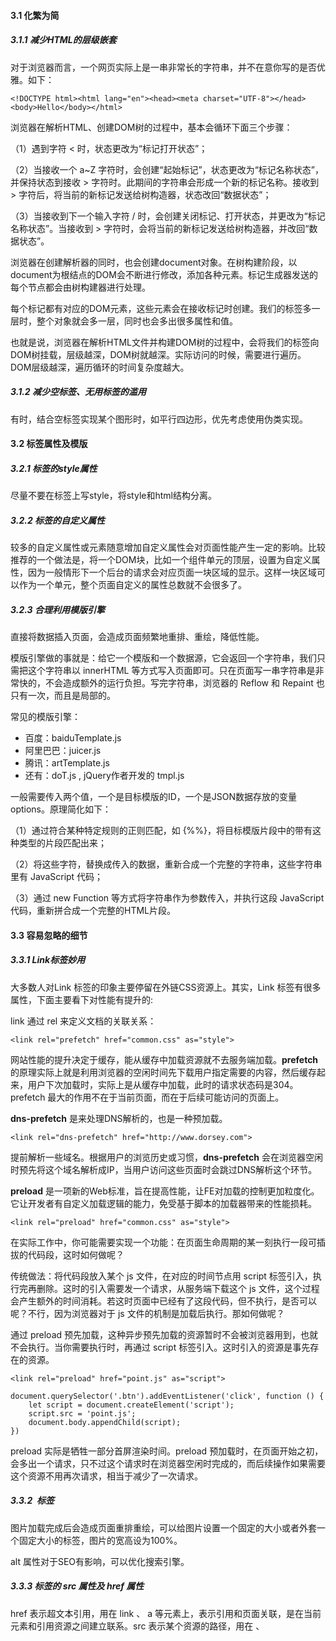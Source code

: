 #### 3.1 化繁为简

##### 3.1.1 减少HTML的层级嵌套

对于浏览器而言，一个网页实际上是一串非常长的字符串，并不在意你写的是否优雅。如下：

```
<!DOCTYPE html><html lang="en"><head><meta charset="UTF-8"></head><body>Hello</body></html>
```

浏览器在解析HTML、创建DOM树的过程中，基本会循环下面三个步骤：

（1）遇到字符 < 时，状态更改为“标记打开状态”；

（2）当接收一个 a~Z 字符时，会创建“起始标记”，状态更改为“标记名称状态”，并保持状态到接收 > 字符时。此期间的字符串会形成一个新的标记名称。接收到 > 字符后，将当前的新标记发送给树构造器，状态改回“数据状态”；

（3）当接收到下一个输入字符 / 时，会创建关闭标记、打开状态，并更改为“标记名称状态”。当接收到 > 字符时，会将当前的新标记发送给树构造器，并改回“数据状态”。

浏览器在创建解析器的同时，也会创建document对象。在树构建阶段，以document为根结点的DOM会不断进行修改，添加各种元素。标记生成器发送的每个节点都会由树构建器进行处理。

每个标记都有对应的DOM元素，这些元素会在接收标记时创建。我们的标签多一层时，整个对象就会多一层，同时也会多出很多属性和值。

也就是说，浏览器在解析HTML文件并构建DOM树的过程中，会将我们的标签向DOM树挂载，层级越深，DOM树就越深。实际访问的时候，需要进行遍历。DOM层级越深，遍历循环的时间复杂度越大。

##### 3.1.2 减少空标签、无用标签的滥用

有时，结合空标签实现某个图形时，如平行四边形，优先考虑使用伪类实现。

#### 3.2 标签属性及模版

##### 3.2.1 标签的style属性

尽量不要在标签上写style，将style和html结构分离。

##### 3.2.2 标签的自定义属性

较多的自定义属性或元素随意增加自定义属性会对页面性能产生一定的影响。比较推荐的一个做法是，将一个DOM块，比如一个组件单元的顶层，设置为自定义属性，因为一般情形下一个后台的请求会对应页面一块区域的显示。这样一块区域可以作为一个单元，整个页面自定义的属性总数就不会很多了。

##### 3.2.3 合理利用模版引擎

直接将数据插入页面，会造成页面频繁地重排、重绘，降低性能。

模版引擎做的事就是：给它一个模版和一个数据源，它会返回一个字符串，我们只需把这个字符串以 innerHTML 等方式写入页面即可。只在页面写一串字符串是非常快的，不会造成额外的运行负担。写完字符串，浏览器的 Reflow 和 Repaint 也只有一次，而且是局部的。

常见的模版引擎：

- 百度：baiduTemplate.js
- 阿里巴巴：juicer.js
- 腾讯：artTemplate.js
- 还有：doT.js , jQuery作者开发的 tmpl.js

一般需要传入两个值，一个是目标模版的ID，一个是JSON数据存放的变量options。原理简化如下：

（1）通过符合某种特定规则的正则匹配，如 {%%}，将目标模版片段中的带有这种类型的片段匹配出来；

（2）将这些字符，替换成传入的数据，重新合成一个完整的字符串，这些字符串里有 JavaScript 代码；

（3）通过 new Function 等方式将字符串作为参数传入，并执行这段 JavaScript 代码，重新拼合成一个完整的HTML片段。

#### 3.3 容易忽略的细节

##### 3.3.1 Link标签妙用

大多数人对Link 标签的印象主要停留在外链CSS资源上。其实，Link 标签有很多属性，下面主要看下对性能有提升的:

link 通过 rel 来定义文档的关联关系：

```
<link rel="prefetch" href="common.css" as="style">
```

网站性能的提升决定于缓存，能从缓存中加载资源就不去服务端加载。**prefetch** 的原理实际上就是利用浏览器的空闲时间先下载用户指定需要的内容，然后缓存起来，用户下次加载时，实际上是从缓存中加载，此时的请求状态码是304。prefetch 最大的作用不在于当前页面，而在于后续可能访问的页面上。

**dns-prefetch** 是来处理DNS解析的，也是一种预加载。

```
<link rel="dns-prefetch" href="http://www.dorsey.com">
```

提前解析一些域名。根据用户的浏览历史或习惯，**dns-prefetch** 会在浏览器空闲时预先将这个域名解析成IP，当用户访问这些页面时会跳过DNS解析这个环节。

**preload** 是一项新的Web标准，旨在提高性能，让FE对加载的控制更加粒度化。它让开发者有自定义加载逻辑的能力，免受基于脚本的加载器带来的性能损耗。

```
<link rel="preload" href="common.css" as="style">
```

在实际工作中，你可能需要实现一个功能：在页面生命周期的某一刻执行一段可插拔的代码段，这时如何做呢？

传统做法：将代码段放入某个 js 文件，在对应的时间节点用 script 标签引入，执行完再删除。这时的引入需要发一个请求，从服务端下载这个 js 文件，这个过程会产生额外的时间消耗。若这时页面中已经有了这段代码，但不执行，是否可以呢？不行，因为浏览器对于 js 文件的机制是加载后执行。那如何做呢？

通过 preload 预先加载，这种异步预先加载的资源暂时不会被浏览器用到，也就不会执行。当你需要执行时，再通过 script 标签引入。这时引入的资源是事先存在的资源。

```
<link rel="preload" href="point.js" as="script">

document.querySelector('.btn').addEventListener('click', function () {
	let script = document.createElement('script');
	script.src = 'point.js';
	document.body.appendChild(script);
})
```

preload 实际是牺牲一部分首屏渲染时间。preload 预加载时，在页面开始之初，会多出一个请求，只不过这个请求时在浏览器空闲时完成的，而后续操作如果需要这个资源不用再次请求，相当于减少了一次请求。

##### 3.3.2 <img> 标签

图片加载完成后会造成页面重排重绘，可以给图片设置一个固定的大小或者外套一个固定大小的标签，图片的宽高设为100%。

alt 属性对于SEO有影响，可以优化搜索引擎。

##### 3.3.3 标签的 src 属性及 href 属性

href 表示超文本引用，用在 link 、 a 等元素上，表示引用和页面关联，是在当前元素和引用资源之间建立联系。src 表示某个资源的路径，用在<img> 、<script> 、<frame>上，src 是页面内容不可缺少的一部分。

这两个属性有时会产生问题，若属性值为空，一些浏览器可能把当前页面当成属性值加载，实际加载了两个页面，一个页面嵌套在另一个页面中。

开发过程中，不要滥用自带href、 src 属性的标签，有些不需要的标签可以类似于 a 标签的写法来杜绝此类问题。尽量不要弄成空的。

```
<a href="javascript:0"></a>
```

Iframe 在传统网站或门户网站中很常见，这类网站不关注SEO，对复杂的页面导航敏感度较低。iframe 对资源的引用非常便捷，可以解决不同域之间的页面嵌套问题。

但是，一个页面将另一个页面嵌套进去，对性能影响很大。由于 iframe 隔绝的特性，嵌套页面的资源可能已经在父页面存在，但还会再次请求。

假如 iframe 是动态创建的，在一些可以查询最近浏览历史的网站中，用户单击导航，实际上可能创建了一个 iframe ，并将该 iframe 置于最前，原来的 iframe  还在，但是被隐藏了。用户单击的页面越多，iframe 就越多，页面运行就越慢。当然这类问题是有对应的优化方法，但是无论如何优化，采用该方式后再要求性能好、响应快是不太现实的。